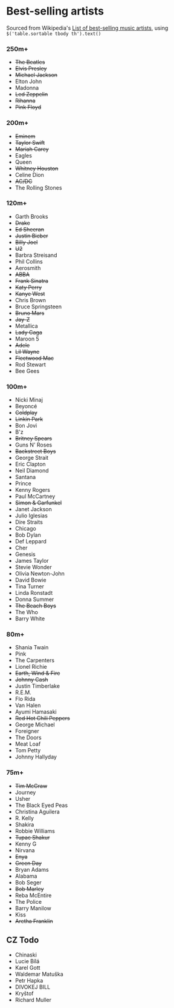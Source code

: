 # Best-selling artists
Sourced from Wikipedia's [List of best-selling music artists](https://en.wikipedia.org/wiki/List_of_best-selling_music_artists), using `$('table.sortable tbody th').text()`
### 250m+
* ~~The Beatles~~
* ~~Elvis Presley~~
* ~~Michael Jackson~~
* Elton John
* Madonna
* ~~Led Zeppelin~~
* ~~Rihanna~~
* ~~Pink Floyd~~
### 200m+
* ~~Eminem~~
* ~~Taylor Swift~~
* ~~Mariah Carey~~
* Eagles
* Queen
* ~~Whitney Houston~~
* Celine Dion
* ~~AC/DC~~
* The Rolling Stones
### 120m+
* Garth Brooks
* ~~Drake~~
* ~~Ed Sheeran~~
* ~~Justin Bieber~~
* ~~Billy Joel~~
* ~~U2~~
* Barbra Streisand
* Phil Collins
* Aerosmith
* ~~ABBA~~
* ~~Frank Sinatra~~
* ~~Katy Perry~~
* ~~Kanye West~~
* Chris Brown
* Bruce Springsteen
* ~~Bruno Mars~~
* ~~Jay-Z~~
* Metallica
* ~~Lady Gaga~~
* Maroon 5
* ~~Adele~~
* ~~Lil Wayne~~
* ~~Fleetwood Mac~~
* Rod Stewart
* Bee Gees
### 100m+
* Nicki Minaj
* Beyoncé
* ~~Coldplay~~
* ~~Linkin Park~~
* Bon Jovi
* B'z
* ~~Britney Spears~~
* Guns N' Roses
* ~~Backstreet Boys~~
* George Strait
* Eric Clapton
* Neil Diamond
* Santana
* Prince
* Kenny Rogers
* Paul McCartney
* ~~Simon & Garfunkel~~
* Janet Jackson
* Julio Iglesias
* Dire Straits
* Chicago
* Bob Dylan
* Def Leppard
* Cher
* Genesis
* James Taylor
* Stevie Wonder
* Olivia Newton-John
* David Bowie
* Tina Turner
* Linda Ronstadt
* Donna Summer
* ~~The Beach Boys~~
* The Who
* Barry White
### 80m+
* Shania Twain
* Pink
* The Carpenters
* Lionel Richie
* ~~Earth, Wind & Fire~~
* ~~Johnny Cash~~
* Justin Timberlake
* R.E.M.
* Flo Rida
* Van Halen
* Ayumi Hamasaki
* ~~Red Hot Chili Peppers~~
* George Michael
* Foreigner
* The Doors
* Meat Loaf
* Tom Petty
* Johnny Hallyday
### 75m+
* ~~Tim McGraw~~
* Journey
* Usher
* The Black Eyed Peas
* Christina Aguilera
* R. Kelly
* Shakira
* Robbie Williams
* ~~Tupac Shakur~~
* Kenny G
* Nirvana
* ~~Enya~~
* ~~Green Day~~
* Bryan Adams
* Alabama
* Bob Seger
* ~~Bob Marley~~
* Reba McEntire
* The Police
* Barry Manilow
* Kiss
* ~~Aretha Franklin~~

## CZ Todo
* Chinaski
* Lucie Bílá
* Karel Gott
* Waldemar Matuška
* Petr Hapka
* DIVOKEJ BILL
* Kryštof
* Richard Muller